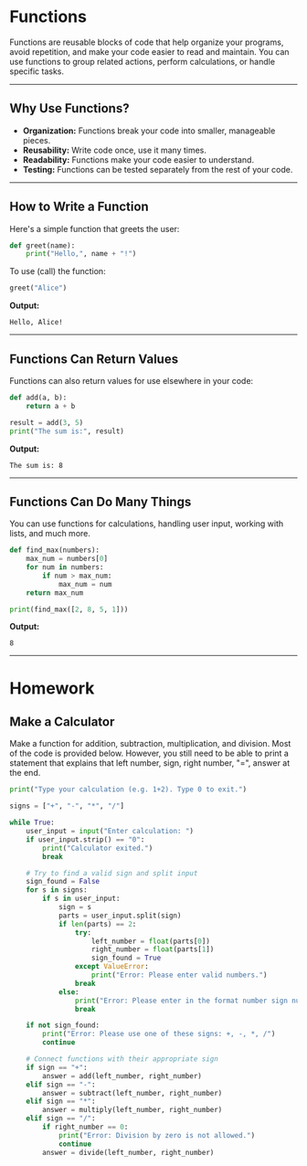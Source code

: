 # Functions

Functions are reusable blocks of code that help organize your programs, avoid repetition, and make your code easier to read and maintain. You can use functions to group related actions, perform calculations, or handle specific tasks.

---

## Why Use Functions?

- **Organization:** Functions break your code into smaller, manageable pieces.
- **Reusability:** Write code once, use it many times.
- **Readability:** Functions make your code easier to understand.
- **Testing:** Functions can be tested separately from the rest of your code.

---

## How to Write a Function

Here's a simple function that greets the user:

```python
def greet(name):
    print("Hello,", name + "!")
```

To use (call) the function:

```python
greet("Alice")
```
**Output:**
```
Hello, Alice!
```

---

## Functions Can Return Values

Functions can also return values for use elsewhere in your code:

```python
def add(a, b):
    return a + b

result = add(3, 5)
print("The sum is:", result)
```
**Output:**
```
The sum is: 8
```

---

## Functions Can Do Many Things

You can use functions for calculations, handling user input, working with lists, and much more.

```python
def find_max(numbers):
    max_num = numbers[0]
    for num in numbers:
        if num > max_num:
            max_num = num
    return max_num

print(find_max([2, 8, 5, 1]))
```
**Output:**
```
8
```

---

# Homework

## Make a Calculator
Make a function for addition, subtraction, multiplication, and division. Most of the code is provided below. However, you still need to be able to print a statement that explains that left number, sign, right number, "=", answer at the end.

```python
print("Type your calculation (e.g. 1+2). Type 0 to exit.")

signs = ["+", "-", "*", "/"]

while True:
    user_input = input("Enter calculation: ")
    if user_input.strip() == "0":
        print("Calculator exited.")
        break

    # Try to find a valid sign and split input
    sign_found = False
    for s in signs:
        if s in user_input:
            sign = s
            parts = user_input.split(sign)
            if len(parts) == 2:
                try:
                    left_number = float(parts[0])
                    right_number = float(parts[1])
                    sign_found = True
                except ValueError:
                    print("Error: Please enter valid numbers.")
                break
            else:
                print("Error: Please enter in the format number sign number (e.g. 1+2).")
                break

    if not sign_found:
        print("Error: Please use one of these signs: +, -, *, /")
        continue

    # Connect functions with their appropriate sign
    if sign == "+":
        answer = add(left_number, right_number)
    elif sign == "-":
        answer = subtract(left_number, right_number)
    elif sign == "*":
        answer = multiply(left_number, right_number)
    elif sign == "/":
        if right_number == 0:
            print("Error: Division by zero is not allowed.")
            continue
        answer = divide(left_number, right_number)
```